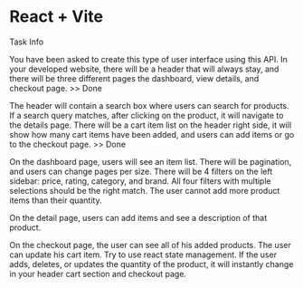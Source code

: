 # React + Vite

Task Info

You have been asked to create this type of user interface using this
API. In your developed website, there will be a header that will always
stay, and there will be three different pages the dashboard, view
details, and checkout page. >> Done

The header will contain a search box where users can search for
products. If a search query matches, after clicking on the product, it
will navigate to the details page. There will be a cart item list on the
header right side, it will show how many cart items have been added, and
users can add items or go to the checkout page. >> Done

On the dashboard page, users will see an item list. There will be
pagination, and users can change pages per size. There will be 4 filters
on the left sidebar: price, rating, category, and brand. All four
filters with multiple selections should be the right match. The user
cannot add more product items than their quantity.

On the detail page, users can add items and see a description of that
product.

On the checkout page, the user can see all of his added products. The
user can update his cart item. Try to use react state management. If the
user adds, deletes, or updates the quantity of the product, it will
instantly change in your header cart section and checkout page.
